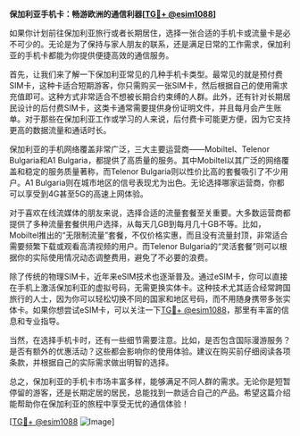 **保加利亚手机卡：畅游欧洲的通信利器[[TG💪+ @esim1088](https://t.me/s/esim1088)]**

如果你计划前往保加利亚旅行或者长期居住，选择一张合适的手机卡或流量卡是必不可少的。无论是为了保持与家人朋友的联系，还是满足日常的工作需求，保加利亚的手机卡都能为你提供便捷高效的通信服务。

首先，让我们来了解一下保加利亚常见的几种手机卡类型。最常见的就是预付费SIM卡，这种卡适合短期游客，你只需购买一张SIM卡，然后根据自己的使用需求充值即可。这种方式非常适合不想被长期合约束缚的人群。此外，还有针对长期居民设计的后付费SIM卡，这类卡通常需要提供身份证明文件，并且每月会产生账单。对于那些在保加利亚工作或学习的人来说，后付费卡可能更方便，因为它支持更高的数据流量和通话时长。

保加利亚的手机网络覆盖非常广泛，三大主要运营商——Mobiltel、Telenor Bulgaria和A1 Bulgaria，都提供了高质量的服务。其中Mobiltel以其广泛的网络覆盖和稳定的服务质量著称，而Telenor Bulgaria则以性价比高的套餐吸引了不少用户。A1 Bulgaria则在城市地区的信号表现尤为出色。无论选择哪家运营商，你都可以享受到4G甚至5G的高速上网体验。

对于喜欢在线流媒体的朋友来说，选择合适的流量套餐至关重要。大多数运营商都提供了多种流量套餐供用户选择，从每天几GB到每月几十GB不等。比如，Mobiltel推出的“无限制流量”套餐，不仅价格实惠，而且没有流量封顶，非常适合需要频繁下载或观看高清视频的用户。而Telenor Bulgaria的“灵活套餐”则可以根据你的实际使用情况动态调整费用，避免了不必要的浪费。

除了传统的物理SIM卡，近年来eSIM技术也逐渐普及。通过eSIM卡，你可以直接在手机上激活保加利亚的虚拟号码，无需更换实体卡。这种技术尤其适合经常跨国旅行的人士，因为你可以轻松切换不同的国家和地区号码，而不用随身携带多张实体卡。如果你想尝试eSIM卡，可以关注一下[TG💪+ @esim1088](https://t.me/s/esim1088)，那里有丰富的信息和专业指导。

当然，在选择手机卡时，还有一些细节需要注意。比如，是否包含国际漫游服务？是否有额外的优惠活动？这些都会影响你的使用体验。建议在购买前仔细阅读各项条款，并根据自己的实际需求做出明智的选择。

总之，保加利亚的手机卡市场丰富多样，能够满足不同人群的需求。无论你是短暂停留的游客，还是长期定居的居民，总能找到一款适合自己的产品。希望这篇介绍能帮助你在保加利亚的旅程中享受无忧的通信体验！

[[TG💪+ @esim1088](https://t.me/s/esim1088) ![Image](https://i.postimg.cc/4NQfJmqS/Snipaste-2025-05-13-00-14-12.png)]